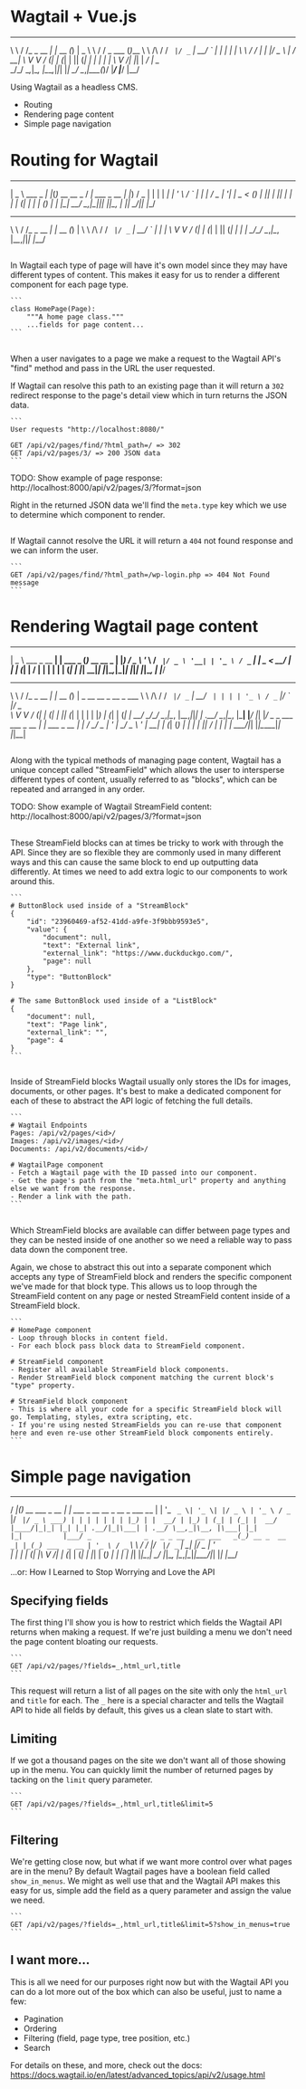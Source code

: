 # Wagtail + Vue.js

__        __          _        _ _          __     __             _
\ \      / /_ _  __ _| |_ __ _(_) |    _    \ \   / /   _  ___   (_)___
 \ \ /\ / / _` |/ _` | __/ _` | | |  _| |_   \ \ / / | | |/ _ \  | / __|
  \ V  V / (_| | (_| | || (_| | | | |_   _|   \ V /| |_| |  __/_ | \__ \
   \_/\_/ \__,_|\__, |\__\__,_|_|_|   |_|      \_/  \__,_|\___(_)/ |___/
                |___/                                          |__/

Using Wagtail as a headless CMS.

- Routing
- Rendering page content
- Simple page navigation

# Routing for Wagtail

_____             _   _                __
|  _ \ ___  _   _| |_(_)_ __   __ _   / _| ___  _ __
| |_) / _ \| | | | __| | '_ \ / _` | | |_ / _ \| '__|
|  _ < (_) | |_| | |_| | | | | (_| | |  _| (_) | |
|_| \_\___/ \__,_|\__|_|_| |_|\__, | |_|  \___/|_|
                              |___/
__        __          _        _ _
\ \      / /_ _  __ _| |_ __ _(_) |
 \ \ /\ / / _` |/ _` | __/ _` | | |
  \ V  V / (_| | (_| | || (_| | | |
   \_/\_/ \__,_|\__, |\__\__,_|_|_|
                |___/

##

In Wagtail each type of page will have it's own model since they may have different types of content. This makes it easy for us to render a different component for each page type.

    ```
    class HomePage(Page):
        """A home page class."""
        ...fields for page content...
    ```

##

When a user navigates to a page we make a request to the Wagtail API's "find" method and pass in the URL the user requested.

If Wagtail can resolve this path to an existing page than it will return a `302` redirect response to the page's detail view which in turn returns the JSON data.

    ```
    User requests "http://localhost:8080/"

    GET /api/v2/pages/find/?html_path=/ => 302
    GET /api/v2/pages/3/ => 200 JSON data
    ```

TODO: Show example of page response: http://localhost:8000/api/v2/pages/3/?format=json

Right in the returned JSON data we'll find the `meta.type` key which we use to determine which component to render.

##

If Wagtail cannot resolve the URL it will return a `404` not found response and we can inform the user.

    ```
    GET /api/v2/pages/find/?html_path=/wp-login.php => 404 Not Found message
    ```

# Rendering Wagtail page content

____                _           _
|  _ \ ___ _ __   __| | ___ _ __(_)_ __   __ _
| |_) / _ \ '_ \ / _` |/ _ \ '__| | '_ \ / _` |
|  _ <  __/ | | | (_| |  __/ |  | | | | | (_| |
|_| \_\___|_| |_|\__,_|\___|_|  |_|_| |_|\__, |
                                         |___/
__        __          _        _ _
\ \      / /_ _  __ _| |_ __ _(_) |  _ __   __ _  __ _  ___
 \ \ /\ / / _` |/ _` | __/ _` | | | | '_ \ / _` |/ _` |/ _ \
  \ V  V / (_| | (_| | || (_| | | | | |_) | (_| | (_| |  __/
   \_/\_/ \__,_|\__, |\__\__,_|_|_| | .__/ \__,_|\__, |\___|
                |___/               |_|          |___/
                 _             _
  ___ ___  _ __ | |_ ___ _ __ | |_
 / __/ _ \| '_ \| __/ _ \ '_ \| __|
| (_| (_) | | | | ||  __/ | | | |_
 \___\___/|_| |_|\__\___|_| |_|\__|

##

Along with the typical methods of managing page content, Wagtail has a unique concept called "StreamField" which allows the user to intersperse different types of content, usually referred to as "blocks", which can be repeated and arranged in any order.

TODO: Show example of Wagtail StreamField content: http://localhost:8000/api/v2/pages/3/?format=json

##

These StreamField blocks can at times be tricky to work with through the API. Since they are so flexible they are commonly used in many different ways and this can cause the same block to end up outputting data differently. At times we need to add extra logic to our components to work around this.

    ```
    # ButtonBlock used inside of a "StreamBlock"
    {
        "id": "23960469-af52-41dd-a9fe-3f9bbb9593e5",
        "value": {
            "document": null,
            "text": "External link",
            "external_link": "https://www.duckduckgo.com/",
            "page": null
        },
        "type": "ButtonBlock"
    }

    # The same ButtonBlock used inside of a "ListBlock"
    {
        "document": null,
        "text": "Page link",
        "external_link": "",
        "page": 4
    }
    ```

##

Inside of StreamField blocks Wagtail usually only stores the IDs for images, documents, or other pages. It's best to make a dedicated component for each of these to abstract the API logic of fetching the full details.

    ```
    # Wagtail Endpoints
    Pages: /api/v2/pages/<id>/
    Images: /api/v2/images/<id>/
    Documents: /api/v2/documents/<id>/

    # WagtailPage component
    - Fetch a Wagtail page with the ID passed into our component.
    - Get the page's path from the "meta.html_url" property and anything else we want from the response.
    - Render a link with the path.
    ```

##

Which StreamField blocks are available can differ between page types and they can be nested inside of one another so we need a reliable way to pass data down the component tree.

Again, we chose to abstract this out into a separate component which accepts any type of StreamField block and renders the specific component we've made for that block type. This allows us to loop through the StreamField content on any page or nested StreamField content inside of a StreamField block.

    ```
    # HomePage component
    - Loop through blocks in content field.
    - For each block pass block data to StreamField component.

    # StreamField component
    - Register all available StreamField block components.
    - Render StreamField block component matching the current block's "type" property.

    # StreamField block component
    - This is where all your code for a specific StreamField block will go. Templating, styles, extra scripting, etc.
    - If you're using nested StreamFields you can re-use that component here and even re-use other StreamField block components entirely.
    ```

# Simple page navigation

 ____  _                 _
/ ___|(_)_ __ ___  _ __ | | ___   _ __   __ _  __ _  ___
\___ \| | '_ ` _ \| '_ \| |/ _ \ | '_ \ / _` |/ _` |/ _ \
 ___) | | | | | | | |_) | |  __/ | |_) | (_| | (_| |  __/
|____/|_|_| |_| |_| .__/|_|\___| | .__/ \__,_|\__, |\___|
                  |_|            |_|          |___/
                   _             _   _
 _ __   __ ___   _(_) __ _  __ _| |_(_) ___  _ __
| '_ \ / _` \ \ / / |/ _` |/ _` | __| |/ _ \| '_ \
| | | | (_| |\ V /| | (_| | (_| | |_| | (_) | | | |
|_| |_|\__,_| \_/ |_|\__, |\__,_|\__|_|\___/|_| |_|
                     |___/

...or: How I Learned to Stop Worrying and Love the API

## Specifying fields

The first thing I'll show you is how to restrict which fields the Wagtail API returns when making a request. If we're just building a menu we don't need the page content bloating our requests.

    ```
    GET /api/v2/pages/?fields=_,html_url,title
    ```

This request will return a list of all pages on the site with only the `html_url` and `title` for each. The `_` here is a special character and tells the Wagtail API to hide all fields by default, this gives us a clean slate to start with.

## Limiting

If we got a thousand pages on the site we don't want all of those showing up in the menu. You can quickly limit the number of returned pages by tacking on the `limit` query parameter.

    ```
    GET /api/v2/pages/?fields=_,html_url,title&limit=5
    ```

## Filtering

We're getting close now, but what if we want more control over what pages are in the menu? By default Wagtail pages have a boolean field called `show_in_menus`. We might as well use that and the Wagtail API makes this easy for us, simple add the field as a query parameter and assign the value we need.

    ```
    GET /api/v2/pages/?fields=_,html_url,title&limit=5?show_in_menus=true
    ```

## I want more...

This is all we need for our purposes right now but with the Wagtail API you can do a lot more out of the box which can also be useful, just to name a few:

- Pagination
- Ordering
- Filtering (field, page type, tree position, etc.)
- Search

For details on these, and more, check out the docs: https://docs.wagtail.io/en/latest/advanced_topics/api/v2/usage.html
